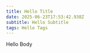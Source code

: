 ```yaml
---
title: Hello Title
date: 2025-06-23T17:53:42.938Z
subtitle: Hello Subtitle
tags: Hello Tags
---
```

H﻿ello Body